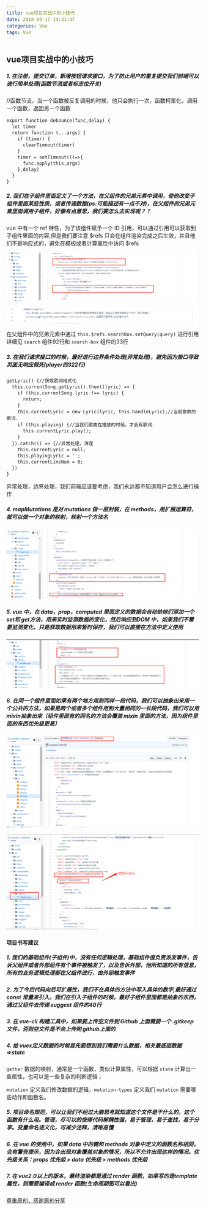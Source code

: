 ```yaml
---
title: vue项目实战中的小技巧
date: 2018-09-17 14:31:47
categories: Vue
tags: Vue
---
```

## vue项目实战中的小技巧

##### 1. 在注册，提交订单，新增按钮请求接口，为了防止用户的重复提交我们前端可以进行简单处理(函数节流或者标志位开关)
//函数节流，当一个函数被反复调用的时候，他只会执行一次，函数柯里化，调用一个函数，返回另一个函数

```
export function debounce(func,delay) {
  let timer
  return function (...args) {
    if (timer) {
      clearTimeout(timer)
    }
    timer = setTimeout(()=>{
      func.apply(this,args)
    },delay)
  }
}
```

<!--more-->

##### 2. 我们在子组件里面定义了一个方法，在父组件的兄弟元素中调用，使他改变子组件里面某些性质，或者传递数据(ps:可能描述有一点不对)，在父组件的兄弟元素里面调用子组件，好像有点意思，我们要怎么去实现呢？？

vue 中有一个 ref 特性，为了该组件赋予一个 ID 引用，可以通过引用可以获取到子组件里面的内容,但是我们要注意 $refs 只会在组件渲染完成之后生效，并且他们不是响应式的，避免在模板或者计算属性中访问 $refs

![1](vue项目实战中的小技巧/1.png)

![2](vue项目实战中的小技巧/2.png)

在父组件中的兄弟元素中通过 `this.$refs.searchBox.setQuery(query)` 进行引用详细见 `search` 组件92行和 `search-box` 组件的33行

##### 3. 在我们请求接口的时候，最好进行边界条件处理(异常处理)，避免因为接口导致页面无响应假死(player的322行)

```
getLyric() {//获取歌词格式化
  this.currentSong.getLyric().then((lyric) => {
    if (this.currentSong.lyric !== lyric) {
      return;
    }
    this.currentLyric = new Lyric(lyric, this.handleLyric);//当前歌曲的歌词.
    if (this.playing) {//当我们歌曲在播放的时候，才会有歌词.
      this.currentLyric.play();
    }
  }).catch(() => {//异常处理，清理
    this.currentLyric = null;
    this.playingLyric = '';
    this.currentLineNum = 0;
  })
}
```

异常处理，边界处理，我们前端应该要考虑，我们永远都不知道用户会怎么进行操作

##### 4. mapMutations 是对 mutations 做一层封装，在 methods，用扩展运算符，就可以做一个对象的映射，映射一个方法名

![3](vue项目实战中的小技巧/3.png)

##### 5. vue 中，在 data，prop，computed 里面定义的数据会自动给她们添加一个 set和 get方法，用来实时监测数据的变化，然后响应到DOM 中，如果我们不需要监测变化，只是获取数据用来暂时保存，我们可以直接在方法中定义使用

![4](vue项目实战中的小技巧/4.png)

##### 6. 在同一个组件里面如果有两个地方用到同样一段代码，我们可以抽象出来用一个公共的方法，如果是两个或者多个组件用到大量相同的一长段代码，我们可以用 mixin抽象出来（组件里面有的同名的方法会覆盖 mixin 里面的方法，因为组件里面的东西优先级更高）

![5](vue项目实战中的小技巧/5.png)

![6](vue项目实战中的小技巧/6.png)


#### 项目书写建议
##### 1. 我们的基础组件(子组件)中，没有任何逻辑处理，基础组件值负责派发事件，告诉父组件或者外部组件有个事件被触发了，以及告诉外部，他所知道的所有信息，所有的业务逻辑处理都在父组件进行，由外部触发事件

##### 2. 为了今后代码向后可扩展性，我们不在具体的方法中写入具体的数字,最好通过 const 常量来引入。我们在引入子组件的时候，最好子组件里面都是抽象的东西，通过父组件去传递 suggest 组件的40行

##### 3. 在 vue-cli 构建工具中，如果要上传空文件到 Github 上面需要一个 .gitkeep文件，否则空文件是不会上传到 github上面的

##### 4. 给 vuex定义数据的时候首先要想到我们需要什么数据，相关最底层数据=>state
`getter` 数据的映射，通常是一个函数，类似计算属性，可以根据 `state` 计算出一些属性，也可以是一些复杂的判断逻辑；

`mutation` 定义我们修改数据的逻辑，`mutation-types` 定义我们 `mutation` 需要哪些动作即函数名。

##### 5. 项目命名规范，可以让我们不经过大脑思考就知道这个文件是干什么的，这个函数有什么用。管理，尽可以的使得代码解耦性强，易于管理，易于查找，易于分享。变量命名语义化，可减少注释，清晰易懂

##### 6. 在 vue 的使用中，如果 data 中的键和 methods 对象中定义的函数名称相同，会有警告提示，因为会出现对象覆盖对象的情况，所以不允许出现这样的情况。优先级关系：props 优先级 > data 优先级 > methods 优先级

##### 7. 在 vue2.0以上的版本，最终渲染都是通过 render 函数，如果写的是template属性，则需要编译成 render 函数(生命周期图可以看出)


[尊重原创，感谢原创分享](https://juejin.im/post/5bbe88e85188255c3b7da9e0?utm_source=gold_browser_extension)